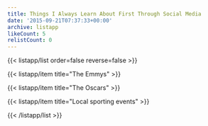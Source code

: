 ```yaml
---
title: Things I Always Learn About First Through Social Media
date: '2015-09-21T07:37:33+00:00'
archive: listapp
likeCount: 5
relistCount: 0
---
```



{{< listapp/list order=false reverse=false >}}

   {{< listapp/item title="The Emmys" >}}

   {{< listapp/item title="The Oscars" >}}

   {{< listapp/item title="Local sporting events" >}}

{{< /listapp/list >}}
